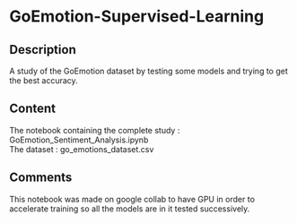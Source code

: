 # GoEmotion-Supervised-Learning

## Description

A study of the GoEmotion dataset by testing some models and trying to get the best accuracy.

## Content

The notebook containing the complete study : GoEmotion_Sentiment_Analysis.ipynb <br>
The dataset : go_emotions_dataset.csv

## Comments
This notebook was made on google collab to have GPU in order to accelerate training so all the models are in it tested successively.
